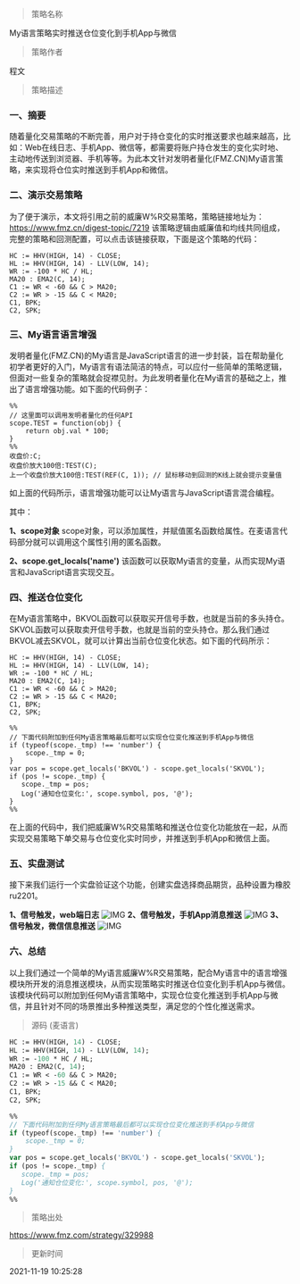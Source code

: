 
> 策略名称

My语言策略实时推送仓位变化到手机App与微信

> 策略作者

程文

> 策略描述

### 一、摘要
随着量化交易策略的不断完善，用户对于持仓变化的实时推送要求也越来越高，比如：Web在线日志、手机App、微信等，都需要将账户持仓发生的变化实时地、主动地传送到浏览器、手机等等。为此本文针对发明者量化(FMZ.CN)My语言策略，来实现将仓位实时推送到手机App和微信。

### 二、演示交易策略
为了便于演示，本文将引用之前的威廉W%R交易策略，策略链接地址为：https://www.fmz.cn/digest-topic/7219 该策略逻辑由威廉值和均线共同组成，完整的策略和回测配置，可以点击该链接获取，下面是这个策略的代码：
```
HC := HHV(HIGH, 14) - CLOSE;
HL := HHV(HIGH, 14) - LLV(LOW, 14);
WR := -100 * HC / HL;
MA20 : EMA2(C, 14);
C1 := WR < -60 && C > MA20;
C2 := WR > -15 && C < MA20;
C1, BPK;
C2, SPK;
```

### 三、My语言语言增强
发明者量化(FMZ.CN)的My语言是JavaScript语言的进一步封装，旨在帮助量化初学者更好的入门，My语言有语法简洁的特点，可以应付一些简单的策略逻辑，但面对一些复杂的策略就会捉襟见肘。为此发明者量化在My语言的基础之上，推出了语言增强功能。如下面的代码例子：
```
%%
// 这里面可以调用发明者量化的任何API 
scope.TEST = function(obj) {
    return obj.val * 100;
}
%% 
收盘价:C;
收盘价放大100倍:TEST(C);
上一个收盘价放大100倍:TEST(REF(C, 1)); // 鼠标移动到回测的K线上就会提示变量值
```
如上面的代码所示，语言增强功能可以让My语言与JavaScript语言混合编程。

其中：

**1、scope对象**
scope对象，可以添加属性，并赋值匿名函数给属性。在麦语言代码部分就可以调用这个属性引用的匿名函数。

**2、scope.get_locals('name')**
该函数可以获取My语言的变量，从而实现My语言和JavaScript语言实现交互。

### 四、推送仓位变化
在My语言策略中，BKVOL函数可以获取买开信号手数，也就是当前的多头持仓。SKVOL函数可以获取卖开信号手数，也就是当前的空头持仓。那么我们通过BKVOL减去SKVOL，就可以计算出当前仓位变化状态。如下面的代码所示：
```
HC := HHV(HIGH, 14) - CLOSE;
HL := HHV(HIGH, 14) - LLV(LOW, 14);
WR := -100 * HC / HL;
MA20 : EMA2(C, 14);
C1 := WR < -60 && C > MA20;
C2 := WR > -15 && C < MA20;
C1, BPK;
C2, SPK;

%%
// 下面代码附加到任何My语言策略最后都可以实现仓位变化推送到手机App与微信
if (typeof(scope._tmp) !== 'number') {
    scope._tmp = 0;
}
var pos = scope.get_locals('BKVOL') - scope.get_locals('SKVOL');
if (pos != scope._tmp) {
   scope._tmp = pos;
   Log('通知仓位变化:', scope.symbol, pos, '@');
}
%%
```

在上面的代码中，我们把威廉W%R交易策略和推送仓位变化功能放在一起，从而实现交易策略下单交易与仓位变化实时同步，并推送到手机App和微信上面。

### 五、实盘测试
接下来我们运行一个实盘验证这个功能，创建实盘选择商品期货，品种设置为橡胶ru2201。

**1、信号触发，web端日志**
 ![IMG](https://www.fmz.com/upload/asset/230c318d01e4cf7d8a13d.png) 
**2、信号触发，手机App消息推送**
 ![IMG](https://www.fmz.com/upload/asset/231b1ceac094067b4c575.png) 
**3、信号触发，微信信息推送**
 ![IMG](https://www.fmz.com/upload/asset/230fb050a27bf44ad3388.png) 
 
### 六、总结
以上我们通过一个简单的My语言威廉W%R交易策略，配合My语言中的语言增强模块所开发的消息推送模块，从而实现策略实时推送仓位变化到手机App与微信。该模块代码可以附加到任何My语言策略中，实现仓位变化推送到手机App与微信，并且针对不同的场景推出多种推送类型，满足您的个性化推送需求。




> 源码 (麦语言)

``` pascal
HC := HHV(HIGH, 14) - CLOSE;
HL := HHV(HIGH, 14) - LLV(LOW, 14);
WR := -100 * HC / HL;
MA20 : EMA2(C, 14);
C1 := WR < -60 && C > MA20;
C2 := WR > -15 && C < MA20;
C1, BPK;
C2, SPK;

%%
// 下面代码附加到任何My语言策略最后都可以实现仓位变化推送到手机App与微信
if (typeof(scope._tmp) !== 'number') {
    scope._tmp = 0;
}
var pos = scope.get_locals('BKVOL') - scope.get_locals('SKVOL');
if (pos != scope._tmp) {
   scope._tmp = pos;
   Log('通知仓位变化:', scope.symbol, pos, '@');
}
%%
```

> 策略出处

https://www.fmz.com/strategy/329988

> 更新时间

2021-11-19 10:25:28
